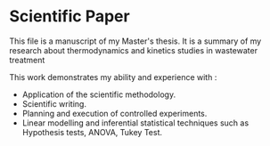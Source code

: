 # Scientific Paper

This file is a manuscript of my Master's thesis. It is a summary of my research about thermodynamics and kinetics studies in wastewater treatment

This work demonstrates my ability and experience with :
- Application of the scientific methodology.
- Scientific writing.  
- Planning and execution of controlled experiments.
- Linear modelling and inferential statistical techniques such as Hypothesis tests,  ANOVA, Tukey Test.  
